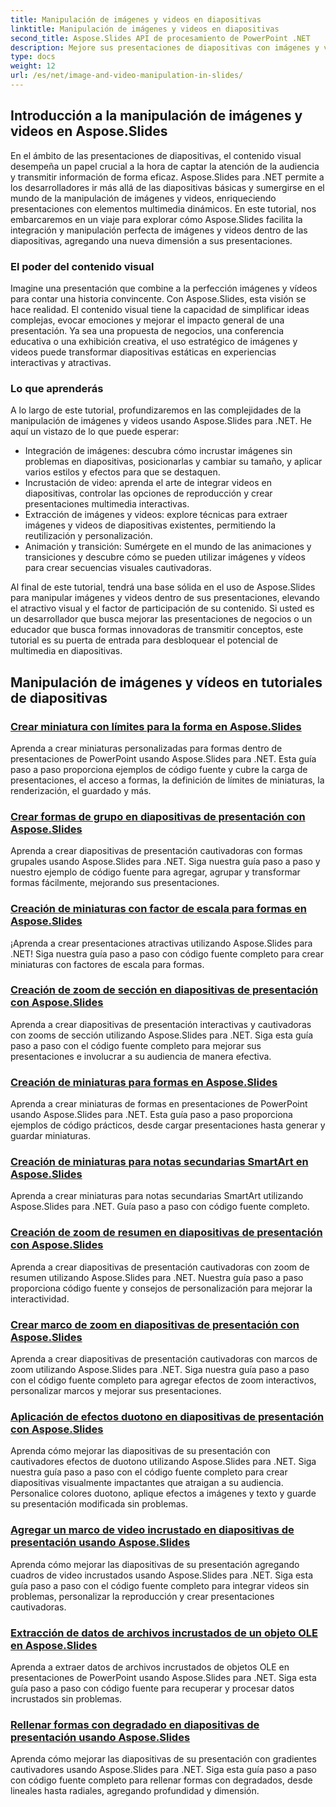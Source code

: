 ```yaml
---
title: Manipulación de imágenes y videos en diapositivas
linktitle: Manipulación de imágenes y videos en diapositivas
second_title: Aspose.Slides API de procesamiento de PowerPoint .NET
description: Mejore sus presentaciones de diapositivas con imágenes y videos cautivadores usando Aspose.Slides para .NET. Aprenda paso a paso cómo manipular imágenes y videos dentro de diapositivas para obtener contenido visualmente atractivo.
type: docs
weight: 12
url: /es/net/image-and-video-manipulation-in-slides/
---
```


## Introducción a la manipulación de imágenes y videos en Aspose.Slides

En el ámbito de las presentaciones de diapositivas, el contenido visual desempeña un papel crucial a la hora de captar la atención de la audiencia y transmitir información de forma eficaz. Aspose.Slides para .NET permite a los desarrolladores ir más allá de las diapositivas básicas y sumergirse en el mundo de la manipulación de imágenes y videos, enriqueciendo presentaciones con elementos multimedia dinámicos. En este tutorial, nos embarcaremos en un viaje para explorar cómo Aspose.Slides facilita la integración y manipulación perfecta de imágenes y videos dentro de las diapositivas, agregando una nueva dimensión a sus presentaciones.

### El poder del contenido visual

Imagine una presentación que combine a la perfección imágenes y vídeos para contar una historia convincente. Con Aspose.Slides, esta visión se hace realidad. El contenido visual tiene la capacidad de simplificar ideas complejas, evocar emociones y mejorar el impacto general de una presentación. Ya sea una propuesta de negocios, una conferencia educativa o una exhibición creativa, el uso estratégico de imágenes y videos puede transformar diapositivas estáticas en experiencias interactivas y atractivas.

### Lo que aprenderás

A lo largo de este tutorial, profundizaremos en las complejidades de la manipulación de imágenes y videos usando Aspose.Slides para .NET. He aquí un vistazo de lo que puede esperar:

- Integración de imágenes: descubra cómo incrustar imágenes sin problemas en diapositivas, posicionarlas y cambiar su tamaño, y aplicar varios estilos y efectos para que se destaquen.
- Incrustación de video: aprenda el arte de integrar videos en diapositivas, controlar las opciones de reproducción y crear presentaciones multimedia interactivas.
- Extracción de imágenes y videos: explore técnicas para extraer imágenes y videos de diapositivas existentes, permitiendo la reutilización y personalización.
- Animación y transición: Sumérgete en el mundo de las animaciones y transiciones y descubre cómo se pueden utilizar imágenes y vídeos para crear secuencias visuales cautivadoras.

Al final de este tutorial, tendrá una base sólida en el uso de Aspose.Slides para manipular imágenes y videos dentro de sus presentaciones, elevando el atractivo visual y el factor de participación de su contenido. Si usted es un desarrollador que busca mejorar las presentaciones de negocios o un educador que busca formas innovadoras de transmitir conceptos, este tutorial es su puerta de entrada para desbloquear el potencial de multimedia en diapositivas.


## Manipulación de imágenes y vídeos en tutoriales de diapositivas
### [Crear miniatura con límites para la forma en Aspose.Slides](./creating-thumbnail-bounds-shape/)
Aprenda a crear miniaturas personalizadas para formas dentro de presentaciones de PowerPoint usando Aspose.Slides para .NET. Esta guía paso a paso proporciona ejemplos de código fuente y cubre la carga de presentaciones, el acceso a formas, la definición de límites de miniaturas, la renderización, el guardado y más.
### [Crear formas de grupo en diapositivas de presentación con Aspose.Slides](./creating-group-shapes/)
Aprenda a crear diapositivas de presentación cautivadoras con formas grupales usando Aspose.Slides para .NET. Siga nuestra guía paso a paso y nuestro ejemplo de código fuente para agregar, agrupar y transformar formas fácilmente, mejorando sus presentaciones.
### [Creación de miniaturas con factor de escala para formas en Aspose.Slides](./creating-thumbnail-scaling-factor-shape/)
¡Aprenda a crear presentaciones atractivas utilizando Aspose.Slides para .NET! Siga nuestra guía paso a paso con código fuente completo para crear miniaturas con factores de escala para formas.
### [Creación de zoom de sección en diapositivas de presentación con Aspose.Slides](./creating-section-zoom/)
Aprenda a crear diapositivas de presentación interactivas y cautivadoras con zooms de sección utilizando Aspose.Slides para .NET. Siga esta guía paso a paso con el código fuente completo para mejorar sus presentaciones e involucrar a su audiencia de manera efectiva.
### [Creación de miniaturas para formas en Aspose.Slides](./creating-thumbnail-shape/)
Aprenda a crear miniaturas de formas en presentaciones de PowerPoint usando Aspose.Slides para .NET. Esta guía paso a paso proporciona ejemplos de código prácticos, desde cargar presentaciones hasta generar y guardar miniaturas.
### [Creación de miniaturas para notas secundarias SmartArt en Aspose.Slides](./creating-thumbnail-smartart-child-note/)
Aprenda a crear miniaturas para notas secundarias SmartArt utilizando Aspose.Slides para .NET. Guía paso a paso con código fuente completo.
### [Creación de zoom de resumen en diapositivas de presentación con Aspose.Slides](./creating-summary-zoom/)
Aprenda a crear diapositivas de presentación cautivadoras con zoom de resumen utilizando Aspose.Slides para .NET. Nuestra guía paso a paso proporciona código fuente y consejos de personalización para mejorar la interactividad.
### [Crear marco de zoom en diapositivas de presentación con Aspose.Slides](./creating-zoom-frame/)
Aprenda a crear diapositivas de presentación cautivadoras con marcos de zoom utilizando Aspose.Slides para .NET. Siga nuestra guía paso a paso con el código fuente completo para agregar efectos de zoom interactivos, personalizar marcos y mejorar sus presentaciones.
### [Aplicación de efectos duotono en diapositivas de presentación con Aspose.Slides](./applying-duotone-effects/)
Aprenda cómo mejorar las diapositivas de su presentación con cautivadores efectos de duotono utilizando Aspose.Slides para .NET. Siga nuestra guía paso a paso con el código fuente completo para crear diapositivas visualmente impactantes que atraigan a su audiencia. Personalice colores duotono, aplique efectos a imágenes y texto y guarde su presentación modificada sin problemas.
### [Agregar un marco de video incrustado en diapositivas de presentación usando Aspose.Slides](./adding-embedded-video-frame/)
Aprenda cómo mejorar las diapositivas de su presentación agregando cuadros de video incrustados usando Aspose.Slides para .NET. Siga esta guía paso a paso con el código fuente completo para integrar videos sin problemas, personalizar la reproducción y crear presentaciones cautivadoras.
### [Extracción de datos de archivos incrustados de un objeto OLE en Aspose.Slides](./extracting-embedded-file-data-ole-object/)
Aprenda a extraer datos de archivos incrustados de objetos OLE en presentaciones de PowerPoint usando Aspose.Slides para .NET. Siga esta guía paso a paso con código fuente para recuperar y procesar datos incrustados sin problemas.
### [Rellenar formas con degradado en diapositivas de presentación usando Aspose.Slides](./filling-shapes-gradient/)
Aprenda cómo mejorar las diapositivas de su presentación con gradientes cautivadores usando Aspose.Slides para .NET. Siga esta guía paso a paso con código fuente completo para rellenar formas con degradados, desde lineales hasta radiales, agregando profundidad y dimensión.